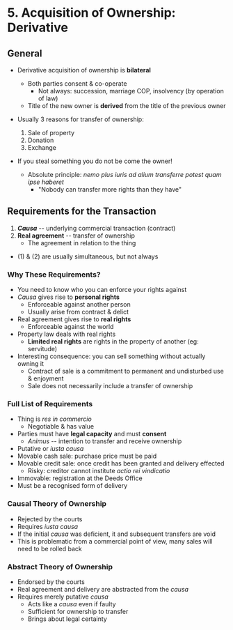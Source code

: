 # 5. Acquisition of Ownership: Derivative


## General
- Derivative acquisition of ownership is **bilateral**
    - Both parties consent & co-operate
        - Not always: succession, marriage COP, insolvency (by operation of law)
    - Title of the new owner is **derived** from the title of the previous
        owner
- Usually 3 reasons for transfer of ownership:
    1. Sale of property
    2. Donation
    3. Exchange

- If you steal something you do not be come the owner!
    - Absolute principle: *nemo plus iuris ad alium transferre potest quam ipse haberet*
        - "Nobody can transfer more rights than they have"


## Requirements for the Transaction
1. ***Causa*** -- underlying commercial transaction (contract)
2. **Real agreement** -- transfer of ownership
    - The agreement in relation to the thing
- (1) & (2) are usually simultaneous, but not always

### Why These Requirements?
- You need to know who you can enforce your rights against
- *Causa* gives rise to **personal rights**
    - Enforceable against another person
    - Usually arise from contract & delict
- Real agreement gives rise to **real rights**
    - Enforceable against the world
- Property law deals with real rights
    - **Limited real rights** are rights in the property of another (eg:
        servitude)
- Interesting consequence: you can sell something without actually owning it
    - Contract of sale is a commitment to permanent and undisturbed use &
        enjoyment
    - Sale does not necessarily include a transfer of ownership


### Full List of Requirements
- Thing is *res in commercio*
    - Negotiable & has value
- Parties must have **legal capacity** and must **consent**
    - *Animus* -- intention to transfer and receive ownership
- Putative or *iusta causa*
- Movable cash sale: purchase price must be paid
- Movable credit sale: once credit has been granted and delivery effected
    - Risky: creditor cannot institute *actio rei vindicatio*
- Immovable: registration at the Deeds Office
- Must be a recognised form of delivery


### Causal Theory of Ownership
- Rejected by the courts
- Requires *iusta causa*
- If the initial *causa* was deficient, it and subsequent transfers are void
- This is problematic from a commercial point of view, many sales will need to
    be rolled back


### Abstract Theory of Ownership
- Endorsed by the courts
- Real agreement and delivery are abstracted from the *causa*
- Requires merely putative *causa*
    - Acts like a *causa* even if faulty
    - Sufficient for ownership to transfer
    - Brings about legal certainty



